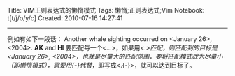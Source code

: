 Title: VIM正则表达式的懒惰模式
Tags: 懒惰;正则表达式;Vim
Notebook: t[t/j/o/y/c]
Created: 2010-07-16 14:27:41

------

例如有如下一段话： 
Another whale sighting occurred on <January 26>, <2004>. <B>AK</B> and <B>HI</B> 
要匹配每一个<...>，如果用<.*>匹配，则匹配到的目标是<January 26>, <2004>，也就是尽量大的匹配范围，要将匹配模式改为尽量小（即懒惰模式），需要用\{-}代替*，即写成<.\{-}>，就可以达到目标了。